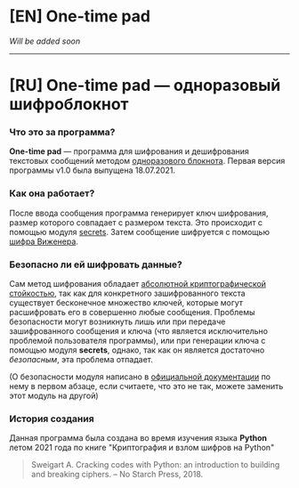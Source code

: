 # [EN] One-time pad
*Will be added soon*

---

# [RU] One-time pad — одноразовый шифроблокнот
### Что это за программа?
**One-time pad** — программа для шифрования и дешифрования текстовых сообщений методом [одноразового блокнота](https://en.wikipedia.org/wiki/One-time_pad). Первая версия программы v1.0 была выпущена 18.07.2021.

### Как она работает?
После ввода сообщения программа генерирует ключ шифрования, размер которого совпадает с размером текста. Это происходит с помощью модуля [secrets](https://docs.python.org/3/library/secrets.html). Затем сообщение шифруется с помощью [шифра Виженера](https://en.wikipedia.org/wiki/Vigenère_cipher).

### Безопасно ли ей шифровать данные?
Сам метод шифрования обладает [абсолютной криптографической стойкостью](https://en.wikipedia.org/wiki/Strong_cryptography), так как для конкретного зашифрованного текста существует бесконечное множество ключей, которые могут расшифровать его в совершенно любые сообщения. Проблемы безопасности могут возникнуть лишь или при передаче зашифрованного сообщения и ключа (что является исключительно проблемой пользователя программы), или при генерации ключа с помощью модуля **secrets**, однако, так как он является достаточно *безопасным*, эта проблема отпадает.

(О безопасности модуля написано в [официальной документации](https://docs.python.org/3/library/secrets.html) по нему в первом абзаце, если считаете, что это не так, можете заменить этот модуль на другой)

### История создания
Данная программа была создана во время изучения языка **Python** летом 2021 года по книге "Криптография и взлом шифров на Python"

>Sweigart A. Cracking codes with Python: an introduction to building and breaking ciphers. – No Starch Press, 2018.
